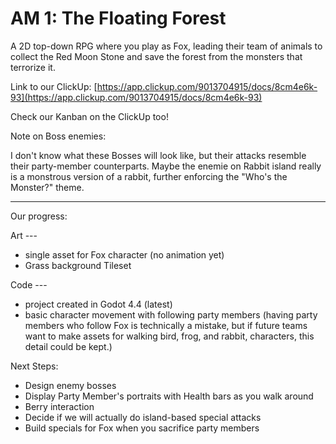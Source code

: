 # AM 1: The Floating Forest

A 2D top-down RPG where you play as Fox, leading their team of animals to collect the Red Moon Stone and save the forest from the monsters that terrorize it.

Link to our ClickUp:
[https://app.clickup.com/9013704915/docs/8cm4e6k-93](https://app.clickup.com/9013704915/docs/8cm4e6k-93)

Check our Kanban on the ClickUp too!

Note on Boss enemies:

I don't know what these Bosses will look like, but their attacks resemble their party-member counterparts. Maybe the enemie on Rabbit island really is a monstrous version of a rabbit, further enforcing the "Who's the Monster?" theme.

---

Our progress:

Art --- 
* single asset for Fox character (no animation yet)
* Grass background Tileset

Code ---
* project created in Godot 4.4 (latest)
* basic character movement with following party members (having party members who follow Fox is technically a mistake, but if future teams want to make assets for walking bird, frog, and rabbit, characters, this detail could be kept.)

Next Steps:

* Design enemy bosses
* Display Party Member's portraits with Health bars as you walk around
* Berry interaction
* Decide if we will actually do island-based special attacks
* Build specials for Fox when you sacrifice party members
